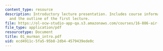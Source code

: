 ```yaml
---
content_type: resource
description: Introductory lecture presentation. Includes course information, agenda,
  and the outline of the first lecture.
file: https://ol-ocw-studio-app-qa.s3.amazonaws.com/courses/16-886-air-transportation-systems-architecting-spring-2004/ecd4911c5fa595b82db44579439ede0c_01_murman_intro.pdf
file_type: application/pdf
resourcetype: Document
title: 01_murman_intro.pdf
uid: ecd4911c-5fa5-95b8-2db4-4579439ede0c
---
```

